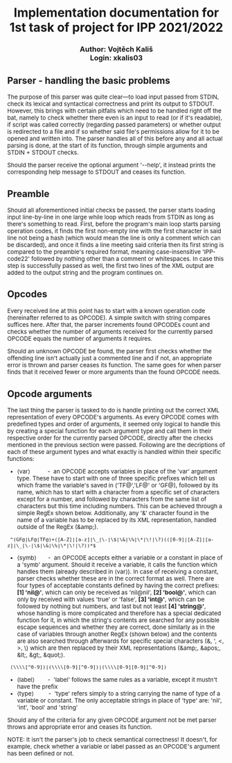 # <div style="text-align: center;">Implementation documentation for 1st task of project for IPP 2021/2022</div>
<h3 style="text-align: center;">Author: Vojtěch Kališ <br/> Login: xkalis03</h3>

## Parser - handling the basic problems
<div style="font-size: 10pt;">
The purpose of this parser was quite clear—to load input passed from STDIN, check its lexical and syntactical correctness and print its output to STDOUT. However, this brings with certain pitfalls which need to be handled right off the bat, namely to check whether there even is an input to read (or if it's readable), if script was called correctly (regarding passed parameters) or whether output is redirected to a file and if so whether said file's permissions allow for it to be opened and written into. The parser handles all of this before any and all actual parsing is done, at the start of its function, through simple arguments and STDIN + STDOUT checks.
  
Should the parser receive the optional argument '--help', it instead prints the corresponding help message to STDOUT and ceases its function.
</div>

## Preamble
<div style="font-size: 10pt;">
Should all aforementioned initial checks be passed, the parser starts loading input line-by-line in one large while loop which reads from STDIN as long as there's something to read. First, before the program's main loop starts parsing operation codes, it finds the first non-empty line with the first character in said line not being a hash (which would mean the line is only a comment which can be discarded), and once it finds a line meeting said criteria then its first string is compared to the preamble's required format, meaning case-insensitive 'IPP-code22' followed by nothing other than a comment or whitespaces. In case this step is successfully passed as well, the first two lines of the XML output are added to the output string and the program continues on.
</div>

## Opcodes
<div style="font-size: 10pt;">
Every received line at this point has to start with a known operation code (hereinafter referred to as OPCODE). A simple switch with string compares suffices here. After that, the parser increments found OPCODEs count and checks whether the number of arguments received for the currently parsed OPCODE equals the number of arguments it requires.

Should an unknown OPCODE be found, the parser first checks whether the offending line isn't actually just a commented line and if not, an appropriate error is thrown and parser ceases its function. The same goes for when parser finds that it received fewer or more arguments than the found OPCODE needs.
</div>

## Opcode arguments
<div style="font-size: 10pt;">
The last thing the parser is tasked to do is handle printing out the correct XML representation of every OPCODE's arguments. As every OPCODE comes with predefined types and order of arguments, it seemed only logical to handle this by creating a special function for each argument type and call them in their respective order for the currently parsed OPCODE, directly after the checks mentioned in the previous section were passed. Following are the decriptions of each of these argument types and what exactly is handled within their specific functions:
  
  * ⟨var⟩   - &nbsp;an OPCODE accepts variables in place of the 'var' argument type. These have to start with one of three specific prefixes which tell us which frame the variable's saved in ('TF@','LF@' or 'GF@), followed by its name, which has to start with a character from a specific set of characters except for a number, and followed by characters from the same list of characters but this time including numbers. This can be achieved through a simple RegEx shown below. Additionally, any '&' character found in the name of a variable has to be replaced by its XML representation, handled outside of the RegEx (\&amp;).
  
  ```regex
   ^(GF@|LF@|TF@)+([A-Z]|[a-z]|\_|\-|\$|\&|\%|\*|\!|\?)(([0-9]|[A-Z]|[a-z]|\_|\-|\$|\&|\%|\*|\!|\?))*$
  ```
  
  * ⟨symb⟩  - &nbsp;an OPCODE accepts either a variable or a constant in place of a 'symb' argument. Should it receive a variable, it calls the function which handles them (already described in ⟨var⟩). In case of receiving a constant, parser checks whether these are in the correct format as well. There are four types of acceptable constants defined by having the correct prefixes: **[1] 'nil@'**, which can only be received as 'nil@nil', **[2] 'bool@'**, which can only by received with values 'true' or 'false', **[3] 'int@'**, which can be followed by nothing but numbers, and last but not least **[4] 'string@'**, whose handling is more complicated and therefore has a special dedicated function for it, in which the string's contents are searched for any possible escape sequences and whether they are correct, done similarly as in the case of variables through another RegEx (shown below) and the contents are also searched through afterwards for specific special characters (&, \', <, >, \\) which are then replaced by their XML representations (\&amp;, \&apos;, \&lt;, \&gt;, \&quot;).

  ```regex
   (\\\\[^0-9])|(\\\\[0-9][^0-9])|(\\\\[0-9][0-9][^0-9])
  ```

  * ⟨label⟩  &nbsp;- &nbsp;'label' follows the same rules as a variable, except it mustn't have the prefix
  * ⟨type⟩  &nbsp;&nbsp;- &nbsp;'type' refers simply to a string carrying the name of type of a variable or constant. The only acceptable strings in place of 'type' are: 'nil', 'int', 'bool' and 'string'
  
</div>
<div style="font-size: 10pt;">
Should any of the criteria for any given OPCODE argument not be met parser throws and appropriate error and ceases its function.
  
NOTE: It isn't the parser's job to check semantical correctness! It doesn't, for example, check whether a variable or label passed as an OPCODE's argument has been defined or not.
</div>